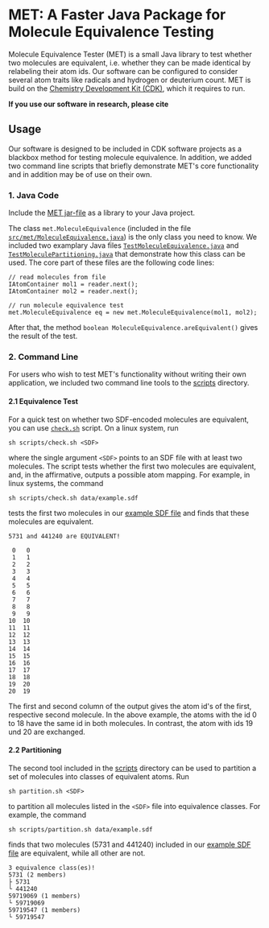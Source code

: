 # MET: A Faster Java Package for Molecule Equivalence Testing

Molecule Equivalence Tester (MET) is a small Java library to test whether two molecules are equivalent, i.e. whether they can be made identical by relabeling their atom ids. 
Our software can be configured to consider several atom traits like radicals and hydrogen or deuterium count.
MET is build on the [Chemistry Development Kit (CDK)](https://github.com/cdk/cdk), which it requires to run. 

**If you use our software in research, please cite**

> 

## Usage 

Our software is designed to be included in CDK software projects as a blackbox method for testing molecule equivalence. In addition, we added two command line scripts that briefly demonstrate MET's core functionality and in addition may be of use on their own.

### 1. Java Code

Include the [MET jar-file](artifacts/) as a library to your Java project. 

The class `met.MoleculeEquivalence` (included in the file  [`src/met/MoleculeEquivalence.java`](src/met/MoleculeEquivalence.java)) is the only class you need to know.
We included two examplary Java files  [`TestMoleculeEquivalence.java`](src/met/example/TestMoleculeEquivalence.java) and  [`TestMoleculePartitioning.java`](src/met/example/TestMoleculePartitioning.java) that demonstrate how this class can be used.
The core part of these files are the following code lines:

    // read molecules from file 
    IAtomContainer mol1 = reader.next();
    IAtomContainer mol2 = reader.next();

    // run molecule equivalence test
    met.MoleculeEquivalence eq = new met.MoleculeEquivalence(mol1, mol2);
    
After that, the method `boolean MoleculeEquivalence.areEquivalent()` gives the result of the test.

### 2. Command Line

For users who wish to test MET's functionality without writing their own application, we included two command line tools to the [scripts](scripts/) directory.

#### 2.1 Equivalence Test

For a quick test on whether two SDF-encoded molecules are equivalent, you can use [`check.sh`](scripts/check.sh) script. On a linux system, run

    sh scripts/check.sh <SDF>
     
where the single argument `<SDF>` points to an SDF file with at least two molecules. 
The script tests whether the first two molecules are equivalent, and, in the affirmative, outputs a possible atom mapping.
For example, in linux systems, the command

    sh scripts/check.sh data/example.sdf
    
tests the first two molecules in our [example SDF file](data/example.sdf) and finds that these molecules are equivalent. 

    5731 and 441240 are EQUIVALENT!

     0	 0
     1	 1
     2	 2
     3	 3
     4	 4
     5	 5
     6	 6
     7	 7
     8	 8
     9	 9
    10	10
    11	11
    12	12
    13	13
    14	14
    15	15
    16	16
    17	17
    18	18
    19	20
    20	19

    
The first and second column of the output gives the atom id's of the first, respective second molecule. 
In the above example, the atoms with the id 0 to 18 have the same id in both molecules.
In contrast, the atom with ids 19 und 20 are exchanged.

#### 2.2 Partitioning

The second tool included in the [scripts](scripts/) directory can be used to partition a set of molecules into classes of equivalent atoms. Run

    sh partition.sh <SDF>
    
to partition all molecules listed in the `<SDF>` file into equivalence classes. For example, the command

    sh scripts/partition.sh data/example.sdf
    
finds that two molecules (5731 and 441240) included in our [example SDF file](data/example.sdf) are equivalent, while all other are not.

    3 equivalence class(es)!
    5731 (2 members)
    ├ 5731
    └ 441240
    59719069 (1 members)
    └ 59719069
    59719547 (1 members)
    └ 59719547


